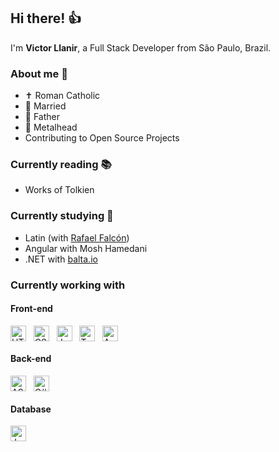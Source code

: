 ## Hi there! 👍

I'm <b>Victor Llanir</b>, a Full Stack Developer from São Paulo, Brazil.

### About me 🧔
- ✝ Roman Catholic
- 💍 Married
- 👶 Father
- 🎵 Metalhead
- Contributing to Open Source Projects

### Currently reading 📚
- Works of Tolkien

### Currently studying 🧠
- Latin (with <a href="https://rafaelfalcon.com.br/">Rafael Falcón</a>)
- Angular with Mosh Hamedani
- .NET with <a href="http://balta.io/">balta.io</a>

### Currently working with
#### Front-end
<div style="display: inline-block">
  <img align="center" alt="HTML" height="25" width="25" src="https://cdn.jsdelivr.net/gh/devicons/devicon/icons/html5/html5-original.svg" />&nbsp;&nbsp;
  <img align="center" alt="CSS" height="25" width="25" src="https://cdn.jsdelivr.net/gh/devicons/devicon/icons/css3/css3-original.svg" />&nbsp;&nbsp;
  <img align="center" alt="JavaScript" height="25" width="25" src="https://cdn.jsdelivr.net/gh/devicons/devicon/icons/javascript/javascript-original.svg" />&nbsp;&nbsp;
  <img align="center" alt="TypeScript" height="25" width="25" src="https://cdn.jsdelivr.net/gh/devicons/devicon/icons/typescript/typescript-original.svg" />&nbsp;&nbsp;
  <img align="center" alt="Angular" height="25" width="25" src="https://cdn.jsdelivr.net/gh/devicons/devicon/icons/angularjs/angularjs-plain.svg" />&nbsp;&nbsp;
</div>

#### Back-end
<div style="display: inline-block">
  <img align="center" alt="ASP.NET Core" height="25" width="25" src="https://cdn.jsdelivr.net/gh/devicons/devicon/icons/dotnetcore/dotnetcore-original.svg" />&nbsp;&nbsp;
  <img align="center" alt="C#" height="25" width="25" src="https://cdn.jsdelivr.net/gh/devicons/devicon/icons/csharp/csharp-original.svg" />&nbsp;&nbsp;
</div>

#### Database
<div style="display: inline-block">
  <img align="center" alt="JavaScript" height="25" width="25" src="https://cdn.jsdelivr.net/gh/devicons/devicon/icons/mongodb/mongodb-original.svg" />&nbsp;&nbsp;
</div>
